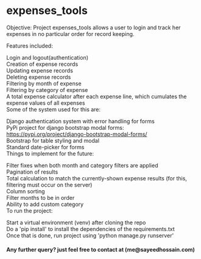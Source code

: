 # expenses_tools <br>
Objective: Project expenses_tools allows a user to login and track her expenses in no particular order for record keeping.<br>

Features included:<br>

Login and logout(authentication)<br>
Creation of expense records <br>
Updating expense records<br>
Deleting expense records<br>
Filtering by month of expense<br>
Filtering by category of expense<br>
A total expense calculator after each expense line, which cumulates the expense values of all expenses<br>
Some of the system used for this are:<br>

Django authentication system with error handling for forms<br>
PyPi project for django bootstrap modal forms: https://pypi.org/project/django-bootstrap-modal-forms/<br>
Bootstrap for table styling and modal<br>
Standard date-picker for forms<br>
Things to implement for the future:<br>

Filter fixes when both month and category filters are applied<br>
Pagination of results<br>
Total calculation to match the currently-shown expense results (for this, filtering must occur on the server)<br>
Column sorting<br>
Filter months to be in order<br>
Ability to add custom category<br>
To run the project:<br>

Start a virtual environment (venv) after cloning the repo<br>
Do a 'pip install' to install the dependencies of the requirements.txt<br>
Once that is done, run project using 'python manage.py runserver'<br>

<h4>Any further query? just feel free to contact at (me@sayeedhossain.com) </h4>

